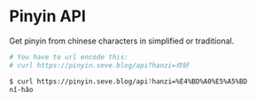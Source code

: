 # Pinyin API

Get pinyin from chinese characters in simplified or traditional.

```bash
# You have to url encode this:
# curl https://pinyin.seve.blog/api?hanzi=你好

$ curl https://pinyin.seve.blog/api?hanzi=%E4%BD%A0%E5%A5%BD
nǐ-hǎo
```

